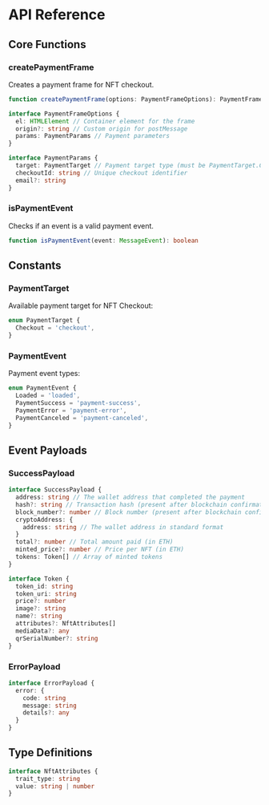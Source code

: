 # API Reference

## Core Functions

### createPaymentFrame

Creates a payment frame for NFT checkout.

```typescript
function createPaymentFrame(options: PaymentFrameOptions): PaymentFrame

interface PaymentFrameOptions {
  el: HTMLElement // Container element for the frame
  origin?: string // Custom origin for postMessage
  params: PaymentParams // Payment parameters
}

interface PaymentParams {
  target: PaymentTarget // Payment target type (must be PaymentTarget.Checkout)
  checkoutId: string // Unique checkout identifier
  email?: string
}
```

### isPaymentEvent

Checks if an event is a valid payment event.

```typescript
function isPaymentEvent(event: MessageEvent): boolean
```

## Constants

### PaymentTarget

Available payment target for NFT Checkout:

```typescript
enum PaymentTarget {
  Checkout = 'checkout',
}
```

### PaymentEvent

Payment event types:

```typescript
enum PaymentEvent {
  Loaded = 'loaded',
  PaymentSuccess = 'payment-success',
  PaymentError = 'payment-error',
  PaymentCanceled = 'payment-canceled',
}
```

## Event Payloads

### SuccessPayload

```typescript
interface SuccessPayload {
  address: string // The wallet address that completed the payment
  hash?: string // Transaction hash (present after blockchain confirmation)
  block_number?: number // Block number (present after blockchain confirmation)
  cryptoAddress: {
    address: string // The wallet address in standard format
  }
  total?: number // Total amount paid (in ETH)
  minted_price?: number // Price per NFT (in ETH)
  tokens: Token[] // Array of minted tokens
}

interface Token {
  token_id: string
  token_uri: string
  price?: number
  image?: string
  name?: string
  attributes?: NftAttributes[]
  mediaData?: any
  qrSerialNumber?: string
}
```

### ErrorPayload

```typescript
interface ErrorPayload {
  error: {
    code: string
    message: string
    details?: any
  }
}
```

## Type Definitions

```typescript
interface NftAttributes {
  trait_type: string
  value: string | number
}
```
